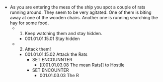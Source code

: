 - As you are entering the mess of the ship you spot a couple of rats running around. They seem to be very agitated. One of them is biting away at one of the wooden chairs. Another one is running searching the hay for some food.
	- 1. Keep watching them and stay hidden.
		- 001.01.01.15.01 Stay hidden
	- 2. Attack them!
		- 001.01.01.15.02 Attack the Rats
			- SET ENCOUNNTER
				- [[001.01.03.08 The mean Rats]] to Hostile
			- SET ENCOUNTER
				- 001.01.03.03 The R